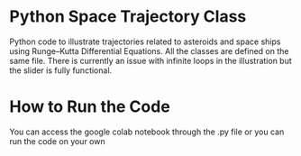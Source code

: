 # Python Space Trajectory Class 

Python code to illustrate trajectories related to asteroids and space ships using Runge–Kutta Differential Equations. All the classes are defined on the same file. There is currently an issue with infinite loops in the illustration but the slider is fully functional.

# How to Run the Code
You can access the google colab notebook through the .py file or you can run the code on your own
